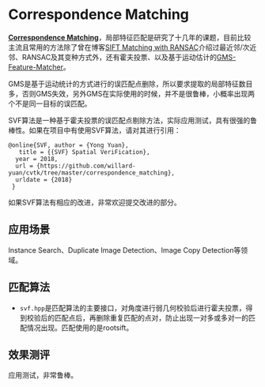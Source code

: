 
# Correspondence Matching

[**Correspondence Matching**](https://github.com/willard-yuan/cvtk/tree/master/correspondence_matching)，局部特征匹配是研究了十几年的课题，目前比较主流且常用的方法除了曾在博客[SIFT Matching with RANSAC](http://yongyuan.name/blog/SIFT(ASIFT)-Matching-with-RANSAC.html)介绍过最近邻/次近邻、RANSAC及其变种方式外，还有霍夫投票、以及基于运动估计的[GMS-Feature-Matcher](https://github.com/JiawangBian/GMS-Feature-Matcher)。

GMS是基于运动统计的方式进行的误匹配点删除，所以要求提取的局部特征数目多，否则GMS失效，另外GMS在实际使用的时候，并不是很鲁棒，小概率出现两个不是同一目标的误匹配。

SVF算法是一种基于霍夫投票的误匹配点剔除方法，实际应用测试，具有很强的鲁棒性。如果在项目中有使用SVF算法，请对其进行引用：

```text
@online{SVF, author = {Yong Yuan}, 
   title = {{SVF} Spatial VeriFication}, 
  year = 2018, 
  url = {https://github.com/willard-yuan/cvtk/tree/master/correspondence_matching}, 
  urldate = {2018} 
 } 
```

如果SVF算法有相应的改进，非常欢迎提交改进的部分。

## 应用场景

Instance Search、Duplicate Image Detection、Image Copy Detection等领域。

## 匹配算法

- `svf.hpp`是匹配算法的主要接口，对角度进行弱几何校验后进行霍夫投票，得到校验后的匹配点后，再删除重复匹配的点对，防止出现一对多或多对一的匹配情况出现。匹配使用的是rootsift。

## 效果测评

应用测试，非常鲁棒。